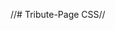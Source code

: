 //# Tribute-Page CSS//

<script> .img-responsive 

h1.one {
  padding: 40px 40px 40px 40px;
  margin: 0px 0px 0px 0px;
}

h2.one {
  padding: 20px 20px 20px 20px;
  margin: 0px;
}

h3.one {
  padding: 20px 20px 20px 20px;
  margin: 0px 0px 0px 0px;}

img.displayed {
  display: block;
  margin-left: auto;
  margin-right: auto;
  background-color: lightgrey;
}
.blockquote{border: none;}
